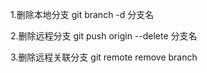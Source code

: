 1.删除本地分支 git branch -d 分支名

2.删除远程分支 git push origin --delete 分支名

3.删除远程关联分支 git remote remove branch

